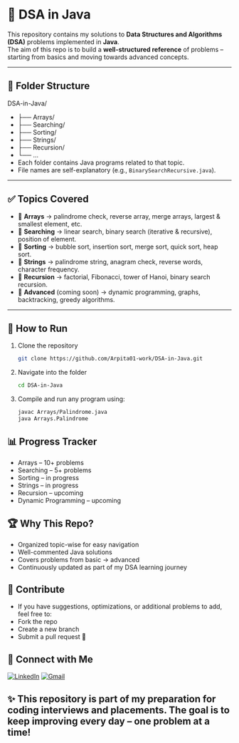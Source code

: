 # 📘 DSA in Java  

This repository contains my solutions to **Data Structures and Algorithms (DSA)** problems implemented in **Java**.  
The aim of this repo is to build a **well-structured reference** of problems – starting from basics and moving towards advanced concepts.  

---

## 📂 Folder Structure
DSA-in-Java/
- ├── Arrays/
- ├── Searching/
- ├── Sorting/
- ├── Strings/
- ├── Recursion/
- └── ...
- Each folder contains Java programs related to that topic.  
- File names are self-explanatory (e.g., `BinarySearchRecursive.java`).  

---

## ✅ Topics Covered
- 🔹 **Arrays** → palindrome check, reverse array, merge arrays, largest & smallest element, etc.  
- 🔹 **Searching** → linear search, binary search (iterative & recursive), position of element.  
- 🔹 **Sorting** → bubble sort, insertion sort, merge sort, quick sort, heap sort.  
- 🔹 **Strings** → palindrome string, anagram check, reverse words, character frequency.  
- 🔹 **Recursion** → factorial, Fibonacci, tower of Hanoi, binary search recursion.  
- 🔹 **Advanced** (coming soon) → dynamic programming, graphs, backtracking, greedy algorithms.  

---

## 🚀 How to Run
1. Clone the repository  
   ```bash
   git clone https://github.com/Arpita01-work/DSA-in-Java.git
2. Navigate into the folder
   ```bash
   cd DSA-in-Java
3. Compile and run any program using:
   ```bash
   javac Arrays/Palindrome.java
   java Arrays.Palindrome

## 📊 Progress Tracker
- Arrays – 10+ problems
- Searching – 5+ problems
- Sorting – in progress
- Strings – in progress
- Recursion – upcoming
- Dynamic Programming – upcoming

## 🏆 Why This Repo?
- Organized topic-wise for easy navigation
- Well-commented Java solutions
- Covers problems from basic → advanced
- Continuously updated as part of my DSA learning journey

## 🤝 Contribute
- If you have suggestions, optimizations, or additional problems to add, feel free to:
- Fork the repo
- Create a new branch
- Submit a pull request 🚀

## 🔗 Connect with Me

<p align="left"> <a href="https://www.linkedin.com/in/arpitapatil01" target="_blank"><img alt="LinkedIn" src="https://img.shields.io/badge/-LinkedIn-blue?style=for-the-badge&logo=linkedin"></a> <a href="mailto:arpitapatil.work@email.com"><img alt="Gmail" src="https://img.shields.io/badge/-Gmail-D14836?style=for-the-badge&logo=gmail&logoColor=white"></a> </p>


## ✨ This repository is part of my preparation for coding interviews and placements. The goal is to keep improving every day – one problem at a time!
